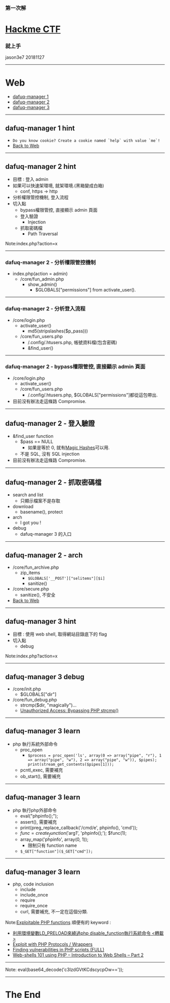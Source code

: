 ### 第一次解 
# [Hackme CTF](https://hackme.inndy.tw/)
### 就上手

jason3e7 20181127

---

# Web
* [dafuq-manager 1](#/2)
* [dafuq-manager 2](#/3)
* [dafuq-manager 3](#/10)

---

## dafuq-manager 1 hint
* ```Do you know cookie? Create a cookie named `help` with value `me`!```
* [Back to Web](#/1)

---

## dafuq-manager 2 hint
* 目標 : 登入 admin
* 如果可以快速架環境, 就架環境.(黑箱變成白箱)
  * conf, https -> http
* 分析權限管控機制, 登入流程
* 切入點
  * bypass權限管控, 直接顯示 admin 頁面
  * 登入驗證
    * Injection
  * 抓取密碼檔 
    * Path Traversal

Note:index.php?action=x

---

### dafuq-manager 2 - 分析權限管控機制
* index.php(action = admin)
  * /core/fun_admin.php
    * show_admin()
      * $GLOBALS["permissions"] from activate_user().

---

### dafuq-manager 2 - 分析登入流程
* /core/login.php
  * activate_user()
    * md5(stripslashes($p_pass)))
  * /core/fun_users.php
    * /.config/.htusers.php, 帳號資料檔(包含密碼)
    * &find_user()

---

### dafuq-manager 2 - bypass權限管控, 直接顯示 admin 頁面
* /core/login.php
  * activate_user()
  * /core/fun_users.php
    * /.config/.htusers.php, $GLOBALS["permissions"]都從這包帶出.
* 目前沒有辦法走這條路 Compromise. 

---

## dafuq-manager 2 - 登入驗證
* &find_user function
  * $pass == NULL
    * 如果是等於 0, 就有[Magic Hashes](https://www.whitehatsec.com/blog/magic-hashes/)可以用.
  * 不是 SQL, 沒有 SQL injection
* 目前沒有辦法走這條路 Compromise. 

---

## dafuq-manager 2 - 抓取密碼檔
* search and list
  * 只顯示檔案不是存取
* download
  * basename(), protect
* arch
  * I got you !
* debug
  * dafuq-manager 3 的入口

---

## dafuq-manager 2 - arch
* /core/fun_archive.php
  * zip_items
    * ```$GLOBALS['__POST']["selitems"][$i]```
    * sanitize()
* /core/secure.php
  * sanitize(), 不安全
* [Back to Web](#/1)

---

## dafuq-manager 3 hint
* 目標 : 使用 web shell, 取得網站目錄底下的 flag 
* 切入點
  * debug

Note:index.php?action=x

---

## dafuq-manager 3 debug
* /core/init.php
  * $GLOBALS["dir"]
* /core/fun_debug.php
  * strcmp($dir, "magically")...
  * [Unauthorized Access: Bypassing PHP strcmp()](http://danuxx.blogspot.com/2013/03/unauthorized-access-bypassing-php-strcmp.html)

---

## dafuq-manager 3 learn
* php 執行系統外部命令
  * proc_open
    * ```$process = proc_open('ls', array(0 => array("pipe", "r"), 1 => array("pipe", "w"), 2 => array("pipe", "w")), $pipes); print(stream_get_contents($pipes[1]));```
  * pcntl_exec, 需要補充
  * ob_start(), 需要補充

---

## dafuq-manager 3 learn
* php 執行php外部命令
  * eval("phpinfo();");
  * assert(), 需要補充
  * print(preg_replace_callback('/cmd/e', phpinfo(), 'cmd'));
  * $func = create_function('$arg1', 'phpinfo();'); $func(1);
  * array_map('phpinfo', array(0, 1));
    * 限制只有 function name
  * ```$_GET["function"]($_GET["cmd"]);```

---

## dafuq-manager 3 learn
* php, code inclusion
  * include
  * include_once
  * require
  * require_once
  * curl, 需要補充, 不一定在這個分類.

Note:[Exploitable PHP functions](https://stackoverflow.com/questions/3115559/exploitable-php-functions)
順便有的 keyword : 
* [利用環境變數LD_PRELOAD來繞過php disable_function執行系統命令 <轉載>](https://codertw.com/%E4%BC%BA%E6%9C%8D%E5%99%A8/138881/)
* [Exploit with PHP Protocols / Wrappers](https://www.cdxy.me/?p=752)
* [Finding vulnerabilities in PHP scripts (FULL)](https://www.exploit-db.com/papers/12871)
* [Web-shells 101 using PHP – Introduction to Web Shells – Part 2](https://www.acunetix.com/blog/articles/web-shells-101-using-php-introduction-web-shells-part-2/)

---


Note:
eval(base64_decode('c3lzdGVtKCdscycpOw=='));

---

# The End
